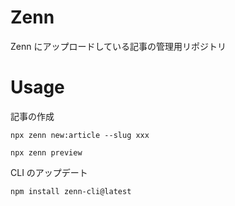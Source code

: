 # Zenn

Zenn にアップロードしている記事の管理用リポジトリ

# Usage


記事の作成

```
npx zenn new:article --slug xxx
```

```
npx zenn preview
```

CLI のアップデート

```
npm install zenn-cli@latest
```
